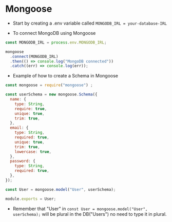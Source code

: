 # Mongoose

- Start by creating a .env variable called ```MONGODB_IRL = your-database-IRL```

- To connect MongoDB using Mongoose

```javascript
const MONGODB_IRL = process.env.MONGODB_IRL;

mongoose
  .connect(MONGODB_IRL)
  .then(() => console.log("MongoDB connected"))
  .catch((err) => console.log(err));
```

- Example of how to create a Schema in Mongoose
```javascript
const mongoose = require("mongoose") ;

const userSchema = new mongoose.Schema({
  name: {
    type: String,
    require: true,
    unique: true,
    trim: true,
  },
  email: {
    type: String,
    required: true,
    unique: true,
    trim: true,
    lowercase: true,
  },
  password: {
    type: String,
    required: true,
  },
});

const User = mongoose.model("User", userSchema);

module.exports = User;

```

* Remember that "User" in ```const User = mongoose.model("User", userSchema);``` will be plural in the DB("Users") no need to type it in plural.
